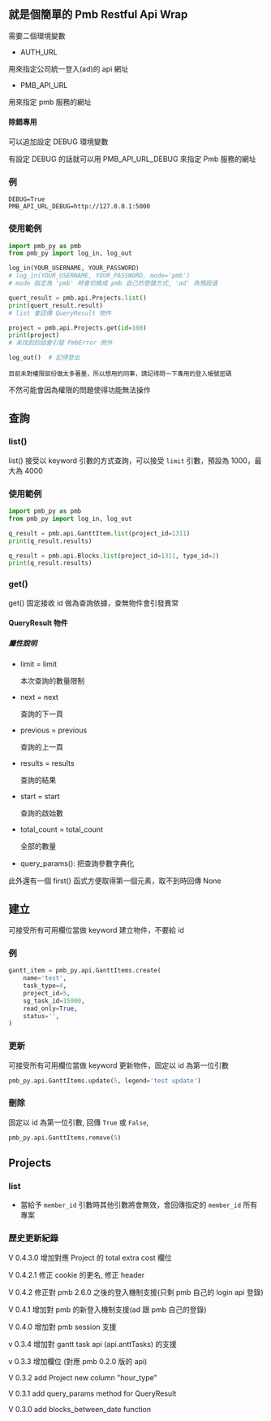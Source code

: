 ## 就是個簡單的 Pmb Restful Api Wrap

需要二個環境變數
- AUTH_URL

用來指定公司統一登入(ad)的 api 網址
- PMB_API_URL

用來指定 pmb 服務的網址

#### 除錯專用

可以追加設定 DEBUG 環境變數

有設定 DEBUG 的話就可以用 PMB_API_URL_DEBUG 來指定 Pmb 服務的網址
### 例
```env
DEBUG=True
PMB_API_URL_DEBUG=http://127.0.0.1:5000
```
### 使用範例

```python
import pmb_py as pmb
from pmb_py import log_in, log_out

log_in(YOUR_USERNAME, YOUR_PASSWORD)
# log_in(YOUR_USERNAME, YOUR_PASSWORD, mode='pmb')
# mode 指定為 'pmb' 時會切換成 pmb 自己的登錄方式, 'ad' 為預設值

quert_result = pmb.api.Projects.list()
print(quert_result.result)
# list 會回傳 QueryResult 物件

project = pmb.api.Projects.get(id=100)
print(project)
# 未找到的話會引發 PmbError 例外

log_out()  # 記得登出
```

`目前未對權限部份做太多著墨，所以想用的同事，請記得問一下專用的登入帳號密碼`

不然可能會因為權限的問題使得功能無法操作

## 查詢
### list() 
list() 接受以 keyword 引數的方式查詢，可以接受 `limit` 引數，預設為 1000，最大為 4000

### 使用範例
```python
import pmb_py as pmb
from pmb_py import log_in, log_out

q_result = pmb.api.GanttItem.list(project_id=1311)
print(q_result.results)

q_result = pmb.api.Blocks.list(project_id=1311, type_id=2)
print(q_result.results)
```

### get()
get() 固定接收 id 做為查詢依據，查無物件會引發異常


#### QueryResult 物件

##### 屬性說明

 - limit = limit
    
    本次查詢的數量限制
 
 - next = next
    
    查詢的下一頁
 - previous = previous
    
    查詢的上一頁
 - results = results
    
    查詢的結果
 - start = start
    
    查詢的啟始數
 - total_count = total_count
    
    全部的數量
 - query_params():
    把查詢參數字典化


此外還有一個 first() 函式方便取得第一個元素，取不到時回傳 None


## 建立

可接受所有可用欄位當做 keyword 建立物件，不要給 id

### 例
```python
gantt_item = pmb_py.api.GanttItems.create(
    name='test',
    task_type=4,
    project_id=5,
    sg_task_id=15000,
    read_only=True,
    status='',
)
```

### 更新
可接受所有可用欄位當做 keyword 更新物件，固定以 id 為第一位引數

```python
pmb_py.api.GanttItems.update(5, legend='test update')
```

### 刪除
固定以 id 為第一位引數, 回傳 `True` 或 `False`, 

```python
pmb_py.api.GanttItems.remove(5)
```


## Projects
### list
- 當給予 `member_id` 引數時其他引數將會無效，會回傳指定的 `member_id` 所有專案

### 歷史更新紀錄

V 0.4.3.0
增加對應 Project 的 total extra cost 欄位

V 0.4.2.1
修正 cookie 的更名, 修正 header

V 0.4.2
修正對 pmb 2.6.0 之後的登入機制支援(只剩 pmb 自己的 login api 登錄)

V 0.4.1
增加對 pmb 的新登入機制支援(ad 跟 pmb 自己的登錄)

V 0.4.0
增加對 pmb session 支援

v 0.3.4
增加對 gantt task api (api.anttTasks) 的支援

v 0.3.3
增加欄位 (對應 pmb 0.2.0 版的 api)

V 0.3.2
add Project new column "hour_type"

V 0.3.1
add query_params method for QueryResult

V 0.3.0
add blocks_between_date function